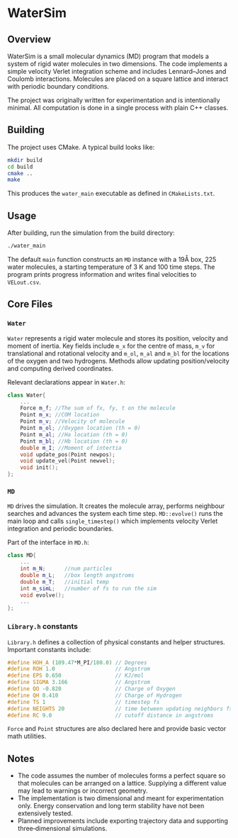 # WaterSim

## Overview

WaterSim is a small molecular dynamics (MD) program that models a system of rigid water molecules in two dimensions.  The code implements a simple velocity Verlet integration scheme and includes Lennard–Jones and Coulomb interactions.  Molecules are placed on a square lattice and interact with periodic boundary conditions.

The project was originally written for experimentation and is intentionally minimal.  All computation is done in a single process with plain C++ classes.

## Building

The project uses CMake.  A typical build looks like:

```bash
mkdir build
cd build
cmake ..
make
```

This produces the `water_main` executable as defined in `CMakeLists.txt`.

## Usage

After building, run the simulation from the build directory:

```bash
./water_main
```

The default `main` function constructs an `MD` instance with a 19Å box, 225 water molecules, a starting temperature of 3 K and 100 time steps.  The program prints progress information and writes final velocities to `VELout.csv`.

## Core Files

### `Water`

`Water` represents a rigid water molecule and stores its position, velocity and moment of inertia.  Key fields include `m_x` for the centre of mass, `m_v` for translational and rotational velocity and `m_ol`, `m_al` and `m_bl` for the locations of the oxygen and two hydrogens.  Methods allow updating position/velocity and computing derived coordinates.

Relevant declarations appear in `Water.h`:

```cpp
class Water{
    ...
    Force m_f; //The sum of fx, fy, t on the molecule
    Point m_x; //COM location
    Point m_v; //Velocity of molecule
    Point m_ol; //Oxygen location (th = 0)
    Point m_al; //Ha location (th = 0)
    Point m_bl; //Hb location (th = 0)
    double m_I; //Moment of intertia
    void update_pos(Point newpos);
    void update_vel(Point newvel);
    void init();
};
```

### `MD`

`MD` drives the simulation.  It creates the molecule array, performs neighbour searches and advances the system each time step.  `MD::evolve()` runs the main loop and calls `single_timestep()` which implements velocity Verlet integration and periodic boundaries.

Part of the interface in `MD.h`:

```cpp
class MD{
    ...
    int m_N;      //num particles
    double m_L;   //box length angstroms
    double m_T;   //initial temp
    int m_simL;   //number of fs to run the sim
    void evolve();
    ...
};
```

### `Library.h` constants

`Library.h` defines a collection of physical constants and helper structures.  Important constants include:

```cpp
#define HOH_A (109.47*M_PI/180.0) // Degrees
#define ROH 1.0                   // Angstrom
#define EPS 0.650                 // KJ/mol
#define SIGMA 3.166               // Angstrom
#define QO -0.820                 // Charge of Oxygen
#define QH 0.410                  // Charge of Hydrogen
#define TS 1                      // timestep fs
#define NEIGHTS 20                // time between updating neighbors fs
#define RC 9.0                    // cutoff distance in angstroms
```

`Force` and `Point` structures are also declared here and provide basic vector math utilities.

## Notes

* The code assumes the number of molecules forms a perfect square so that molecules can be arranged on a lattice.  Supplying a different value may lead to warnings or incorrect geometry.
* The implementation is two dimensional and meant for experimentation only.  Energy conservation and long term stability have not been extensively tested.
* Planned improvements include exporting trajectory data and supporting three‐dimensional simulations.

